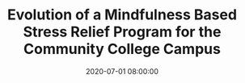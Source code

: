 ---
layout: poster
title: "Evolution of a Mindfulness Based Stress Relief Program for the Community College Campus"
description: "Although not mainstream in academic settings, recent studies have indicated the value of mindfulness activities on student performance, behavior, and resilience (e.g. Lin and Mai, 2018; Vidic and Cherup, 2019). We recognized the need for mindfulness practices among our stressed community college students who are routinely tasked with juggling academic obligations and personal barriers. Providing snacks and space simply was not enough support. To address this need, we expanded upon an inherited stress relief program delivered to students twice each semester. We built in a foundation of mindfulness activities, including meditation and therapy dog sessions. We continue to add experimental passive and active mindfulness options designed to capture the attention of a very diverse body of students. The result is a work in progress, but one that has enabled us to form lasting connections and initiate greater opportunities for the library to provide mindfulness services across campus. Utilizing a poster presentation format, we wish to demonstrate to conference attendees a method and examples by which to establish an intentional mindfulness-based stress relief program. We will emphasize leveraging of existing resources, including mindfulness skills, interests, and campus relationships of academic library staff."
date: 2020-07-01 08:00:00
speaker-data: [47, 66]
presenters:
  - {
    name: Megan Mamolen,
    bio: Megan Mamolen is a Librarian and Assistant Professor at Lakeland Community College. She has worked in academic libraries for 5 years and is interested in how programming and mindfulness activities influence library anxiety. Megan has practiced meditation for nearly a decade and has helped develop and coordinate community meditation groups. She now provides guided meditation sessions for Lakeland students, faculty, and staff.,
    institution: Lakeland Community College
    }
  - {
      name: Ragan Snead,
      bio: Ragan Snead is the Circulation Services Coordinator at Lakeland Community College. She has been working in public and academic libraries for 11 years and is interested in engaging students through unique and intentional programming. Ragan is a member of the Lakeland Employee Wellness Committee which coordinates wellness and mindfulness activities across campus. Ragan regularly practices yoga and is pursuing a yoga teacher certification.,
      institution: Lakeland Community College
    }
session-contents:
  - type: video
    url: //www.youtube.com/embed/rfQHY7vvO3E
    title: Intro Video
#  - type: image
#    url: /img/posters/filename.png
#    title: Image Title
#    alt: Alt text
#    text-description: "<ol><li>Thing One</li><li>Thing Two</li></ol>"
supplemental-docs:
  - type: word
    url: /handouts/mindfulness_slides.pptx
    title: Poster Slides as PPTX
  - type: pdf
    url: /handouts/mindfulness_slides.pdf
    title: Poster Slides as PDF
#  - type: website
#    url: https://example.com/nifty-widget
#    title: Website name
isStaticPost: false
published: true
---